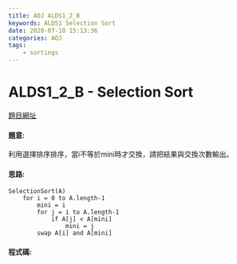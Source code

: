 ```yaml
---
title: AOJ ALDS1_2_B
keywords: ALDS1 Selection Sort
date: 2020-07-10 15:13:36
categories: AOJ
tags:
    - sortings
---
```

# ALDS1_2_B - Selection Sort
[題目網址](https://onlinejudge.u-aizu.ac.jp/courses/lesson/1/ALDS1/all/ALDS1_2_B)

#### 題意:
利用選擇排序排序，當i不等於mini時才交換，請把結果與交換次數輸出。
<!-- more -->
#### 思路:
```
SelectionSort(A)
    for i = 0 to A.length-1
        mini = i
        for j = i to A.length-1
            if A[j] < A[mini]
                mini = j
        swap A[i] and A[mini]
```

#### 程式碼:
<script src="https://gist.github.com/Daviswww/687c3ee75d3561997469a9830b92b038.js"></script>